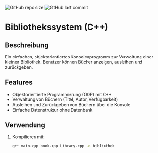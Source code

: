 ![GitHub repo size](https://img.shields.io/github/repo-size/aymanech04/Bibliothekssystem)
![GitHub last commit](https://img.shields.io/github/last-commit/aymanech04/Bibliothekssystem)
# Bibliothekssystem (C++)

## Beschreibung
Ein einfaches, objektorientiertes Konsolenprogramm zur Verwaltung einer kleinen Bibliothek. 
Benutzer können Bücher anzeigen, ausleihen und zurückgeben.

## Features
- Objektorientierte Programmierung (OOP) mit C++
- Verwaltung von Büchern (Titel, Autor, Verfügbarkeit)
- Ausleihen und Zurückgeben von Büchern über die Konsole
- Einfache Datenstruktur ohne Datenbank

## Verwendung
1. Kompilieren mit:
   ```bash
   g++ main.cpp book.cpp Library.cpp -o bibliothek

